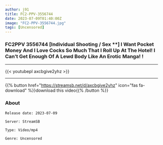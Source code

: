 ```yaml
---
author: j91
title: FC2-PPV-3556744
date: 2023-07-09T01:40:00Z
image: "FC2-PPV-3556744.jpg"
tags: [Uncensored]
---
```


### FC2PPV 3556744 [Individual Shooting / Sex **] <Glamorous Busty Wife> I Want Pocket Money And I Love Cocks So Much That I Roll Up At The Hotel! I Can’t Get Enough Of A Lewd Body Like An Erotic Manga! !
___

{{< youtubepl axcbgive2yhz >}}
___

{{% button href="https://streamsb.net/d/axcbgive2yhz" icon="fas fa-download" %}}download this video{{% /button %}}
### About

`Release date: 2023-07-09`

`Server: StreamSB`

`Type: Video/mp4`

`Genre:	Uncensored`